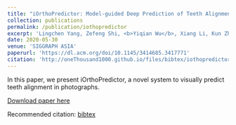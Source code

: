 ```yaml
---
title: "iOrthoPredictor: Model-guided Deep Prediction of Teeth Alignment"
collection: publications
permalink: /publication/iothopredictor
excerpt: 'Lingchen Yang, Zefeng Shi, <b>Yiqian Wu</b>, Xiang Li, Kun Zhou, Hongbo Fu, Youyi Zheng.'
date: 2020-05-30
venue: 'SIGGRAPH ASIA'
paperurl: 'https://dl.acm.org/doi/10.1145/3414685.3417771'
citation: 'http://oneThousand1000.github.io/files/bibtex/iothopredictor.html'
---
```

In this paper, we present iOrthoPredictor, a novel system to visually predict teeth alignment in photographs. 

[Download paper here](https://dl.acm.org/doi/10.1145/3414685.3417771)

Recommended citation: [bibtex](http://oneThousand1000.github.io/files/bibtex/iothopredictor.html)
